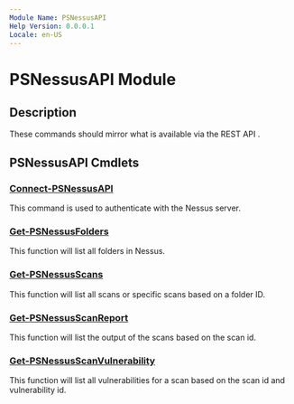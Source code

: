 ```yaml
---
Module Name: PSNessusAPI
Help Version: 0.0.0.1
Locale: en-US
---
```


# PSNessusAPI Module
## Description
These commands should mirror what is available via the REST API .

## PSNessusAPI Cmdlets
### [Connect-PSNessusAPI](Docs/Connect-PSNessusAPI.md)
This command is used to authenticate with the Nessus server.

### [Get-PSNessusFolders](Docs/Get-PSNessusFolders.md)
This function will list all folders in Nessus.

### [Get-PSNessusScans](Docs/Get-PSNessusScans.md)
This function will list all scans or specific scans based on a folder ID.

### [Get-PSNessusScanReport](Docs/Get-PSNessusScanReport.md)
This function will list the output of the scans based on the scan id.

### [Get-PSNessusScanVulnerability](Docs/Get-PSNessusScanVulnerability.md)
This function will list all vulnerabilities for a scan based on the scan id and vulnerability id.